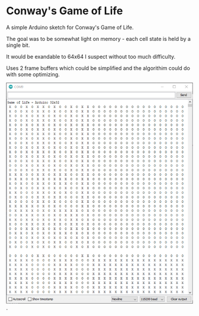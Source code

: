 # Conway's Game of Life

A simple Arduino sketch for Conway's Game of Life.

The goal was to be somewhat light on memory - each cell state is held by a single bit.

It would be exandable to 64x64 I suspect without too much difficulty.

Uses 2 frame buffers which could be simplified and the algorithim could do with some optimizing.

![Screenshot of the sketch running with serial output](screenshot.png).
